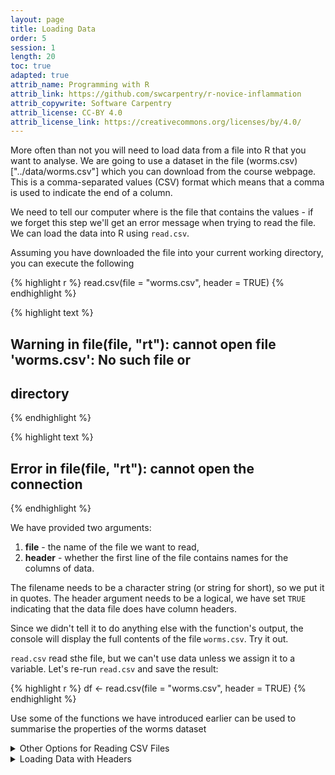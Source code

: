 ```yaml
---
layout: page
title: Loading Data
order: 5
session: 1
length: 20
toc: true
adapted: true
attrib_name: Programming with R
attrib_link: https://github.com/swcarpentry/r-novice-inflammation
attrib_copywrite: Software Carpentry
attrib_license: CC-BY 4.0
attrib_license_link: https://creativecommons.org/licenses/by/4.0/
---
```





More often than not you will need to load data from a file into R that you want to analyse. We are going to use a 
dataset in the file (worms.csv)["../data/worms.csv"] which you can download from the course webpage. 
This is a comma-separated values (CSV) format which means that a comma is used to indicate the end of a column.

We need to tell our computer where is the file that contains the values - if we forget this step we'll get an error message when trying to read the file. We can load the data into R using `read.csv`.

Assuming you have downloaded the file into your current working directory, you can execute the following


{% highlight r %}
read.csv(file = "worms.csv", header = TRUE)
{% endhighlight %}



{% highlight text %}
## Warning in file(file, "rt"): cannot open file 'worms.csv': No such file or
## directory
{% endhighlight %}



{% highlight text %}
## Error in file(file, "rt"): cannot open the connection
{% endhighlight %}

We have provided two arguments: 
1. __file__ - the name of the file we want to read,
2. __header__ - whether the first line of the file contains names for the columns of data.

The filename needs to be a character string (or string for short), so we put it in quotes. 
The header argument needs to be a logical, we have set `TRUE` indicating that the data file does have column headers. 


Since we didn't tell it to do anything else with the function's output, the console will display the full contents of the file `worms.csv`.
Try it out.

`read.csv` read sthe file, but we can't use data unless we assign it to a variable. Let's re-run `read.csv` and 
save the result:


{% highlight r %}
df <- read.csv(file = "worms.csv", header = TRUE)
{% endhighlight %}



Use some of the functions we have introduced earlier can be used to summarise the properties of the worms dataset

<details>
	<summary> Other Options for Reading CSV Files </summary>
	<pre>
		
 `read.csv` actually has many more arguments that you may find useful when
 importing your own data in the future. You can learn more about these
 options [here](http://swcarpentry.github.io/r-novice-inflammation/11-supp-read-write-csv/).

    </pre>
</details>



<details>
	<summary> Loading Data with Headers </summary>
	<pre>
		
 What happens if you forget to put `header = FALSE`? The default value is `header = TRUE`, which you can check 
 with `?read.csv` or `help(read.csv)`. What do you expect will happen if you leave the default value? Before you 
 run any code, think about what will happen to the first few rows of your data frame, and its overall size. Then 
 run the following code and see if your expectations agree:


    </pre>
</details>
